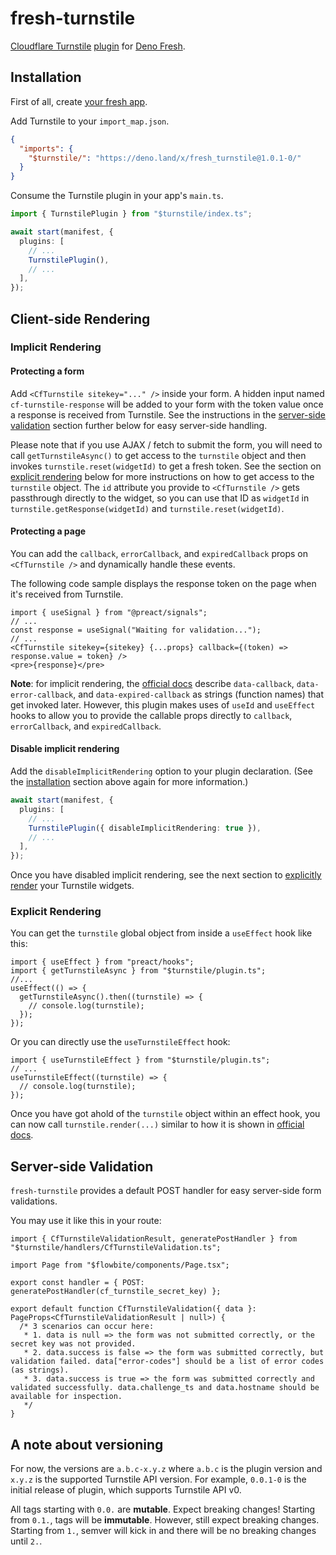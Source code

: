 # fresh-turnstile

[Cloudflare Turnstile](https://www.cloudflare.com/lp/turnstile/) [plugin](https://fresh.deno.dev/docs/concepts/plugins) for
[Deno Fresh](https://fresh.deno.dev/).

## Installation

First of all, create [your fresh app](https://fresh.deno.dev/docs/getting-started/create-a-project).

Add Turnstile to your `import_map.json`.

```json
{
  "imports": {
    "$turnstile/": "https://deno.land/x/fresh_turnstile@1.0.1-0/"
  }
}
```

Consume the Turnstile plugin in your app's `main.ts`.

```ts
import { TurnstilePlugin } from "$turnstile/index.ts";

await start(manifest, {
  plugins: [
    // ...
    TurnstilePlugin(),
    // ...
  ],
});
```

## Client-side Rendering

### Implicit Rendering

#### Protecting a form

Add `<CfTurnstile sitekey="..." />` inside your form. A hidden input named `cf-turnstile-response` will be added to your form with the token value once a
response is received from Turnstile. See the instructions in the [server-side validation](#server-side-validation) section further below for easy server-side
handling.

Please note that if you use AJAX / fetch to submit the form, you will need to call `getTurnstileAsync()` to get access to the `turnstile` object and then
invokes `turnstile.reset(widgetId)` to get a fresh token. See the section on [explicit rendering](#explicit-rendering) below for more instructions on how to get
access to the `turnstile` object. The `id` attribute you provide to `<CfTurnstile />` gets passthrough directly to the widget, so you can use that ID as
`widgetId` in `turnstile.getResponse(widgetId)` and `turnstile.reset(widgetId)`.

#### Protecting a page

You can add the `callback`, `errorCallback`, and `expiredCallback` props on `<CfTurnstile />` and dynamically handle these events.

The following code sample displays the response token on the page when it's received from Turnstile.

```tsx
import { useSignal } from "@preact/signals";
// ...
const response = useSignal("Waiting for validation...");
// ...
<CfTurnstile sitekey={sitekey} {...props} callback={(token) => response.value = token} />
<pre>{response}</pre>
```

**Note**: for implicit rendering, the [official docs](https://developers.cloudflare.com/turnstile/get-started/client-side-rendering/#configurations) describe
`data-callback`, `data-error-callback`, and `data-expired-callback` as strings (function names) that get invoked later. However, this plugin makes uses of
`useId` and `useEffect` hooks to allow you to provide the callable props directly to `callback`, `errorCallback`, and `expiredCallback`.

#### Disable implicit rendering

Add the `disableImplicitRendering` option to your plugin declaration. (See the [installation](#installation) section above again for more information.)

```ts
await start(manifest, {
  plugins: [
    // ...
    TurnstilePlugin({ disableImplicitRendering: true }),
    // ...
  ],
});
```

Once you have disabled implicit rendering, see the next section to [explicitly render](#explicit-rendering) your Turnstile widgets.

### Explicit Rendering

You can get the `turnstile` global object from inside a `useEffect` hook like this:

```tsx
import { useEffect } from "preact/hooks";
import { getTurnstileAsync } from "$turnstile/plugin.ts";
//...
useEffect(() => {
  getTurnstileAsync().then((turnstile) => {
    // console.log(turnstile);
  });
});
```

Or you can directly use the `useTurnstileEffect` hook:

```tsx
import { useTurnstileEffect } from "$turnstile/plugin.ts";
// ...
useTurnstileEffect((turnstile) => {
  // console.log(turnstile);
});
```

Once you have got ahold of the `turnstile` object within an effect hook, you can now call `turnstile.render(...)` similar to how it is shown in
[official docs](https://developers.cloudflare.com/turnstile/get-started/client-side-rendering/#explicitly-render-the-turnstile-widget).

## Server-side Validation

`fresh-turnstile` provides a default POST handler for easy server-side form validations.

You may use it like this in your route:

```tsx
import { CfTurnstileValidationResult, generatePostHandler } from "$turnstile/handlers/CfTurnstileValidation.ts";

import Page from "$flowbite/components/Page.tsx";

export const handler = { POST: generatePostHandler(cf_turnstile_secret_key) };

export default function CfTurnstileValidation({ data }: PageProps<CfTurnstileValidationResult | null>) {
  /* 3 scenarios can occur here:
   * 1. data is null => the form was not submitted correctly, or the secret key was not provided.
   * 2. data.success is false => the form was submitted correctly, but validation failed. data["error-codes"] should be a list of error codes (as strings).
   * 3. data.success is true => the form was submitted correctly and validated successfully. data.challenge_ts and data.hostname should be available for inspection.
   */
}
```

## A note about versioning

For now, the versions are `a.b.c-x.y.z` where `a.b.c` is the plugin version and `x.y.z` is the supported Turnstile API version. For example, `0.0.1-0` is the
initial release of plugin, which supports Turnstile API v0.

All tags starting with `0.0.` are **mutable**. Expect breaking changes! Starting from `0.1.`, tags will be **immutable**. However, still expect breaking
changes. Starting from `1.`, semver will kick in and there will be no breaking changes until `2.`.
